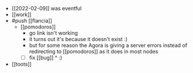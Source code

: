 - [[2022-02-09]] was eventful
- [[work]]
- #push [[flancia]]
  - [[pomodoros]]
    - go link isn't working
    - it turns out it's because it doesn't exist :)
    - but for some reason the Agora is giving a server errors instead of redirecting to [[pomodoros]] as it does in most nodes
    - [ ] fix [[bug]] ^ :)
- [[toots]]
